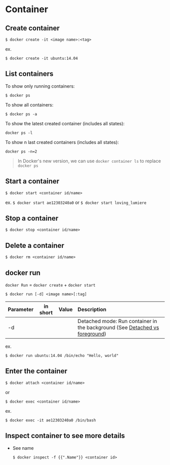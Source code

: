 # Container

## Create container

```
$ docker create -it <image name>:<tag>
```

ex. 
```
$ docker create -it ubuntu:14.04
```

## List containers


To show only running containers:
```
$ docker ps
```

To show all containers:
```
$ docker ps -a
```

To show the latest created container (includes all states):
```
docker ps -l
```

To show n last created containers (includes all states):
```
docker ps -n=2
```

> In Docker's new version, we can use `docker container ls` to replace `docker ps`


## Start a container

```
$ docker start <container id/name>
```

ex.
`$ docker start ae12303240a0` or `$ docker start loving_lumiere`



## Stop a container

```
$ docker stop <container id/name>
```


## Delete a container

```
$ docker rm <container id/name>
```


## docker run

`docker Run` = `docker create` + `docker start`

```
$ docker run [-d] <image name>[:tag] 
```

|        Parameter        | in short | Value | Description |
|:------------------------|:--------:|:-----:|:------------|
| -d |  | | Detached mode: Run container in the background (See [Detached vs foreground](https://docs.docker.com/engine/reference/run/#detached-vs-foreground)) |


ex.
```
$ docker run ubuntu:14.04 /bin/echo "Hello, world"
```

## Enter the container

```
$ docker attach <container id/name>
```

or 

```
$ docker exec <container id/name>
```

ex.
```
$ docker exec -it ae12303240a0 /bin/bash
```


## Inspect container to see more details


- See name

    ```
    $ docker inspect -f {{".Name"}} <container id>
    ```

